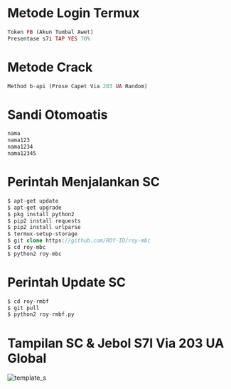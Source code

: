 # Metode Login Termux
````php
Token FB (Akun Tumbal Awet)
Presentase s7i TAP YES 70%
````
# Metode Crack
````php
Method b-api (Prose Capet Via 203 UA Random)
````
# Sandi Otomoatis
````php
nama
nama123
nama1234
nama12345
````
# Perintah Menjalankan SC
````php
$ apt-get update
$ apt-get upgrade
$ pkg install python2
$ pip2 install requests
$ pip2 install urlparse
$ termux-setup-storage
$ git clone https://github.com/ROY-ID/roy-mbc
$ cd roy-mbc
$ python2 roy-mbc
````
# Perintah Update SC
````php
$ cd roy-rmbf
$ git pull
$ python2 roy-rmbf.py
````
# Tampilan SC & Jebol S7I Via 203 UA Global
![template_s](#)
